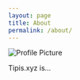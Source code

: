 ```yaml
---
layout: page
title: About
permalink: /about/
---
```


<img src="{{ site.baseurl }}assets/logo.png" title="Profile Picture" class="mainimg">

Tipis.xyz is...

